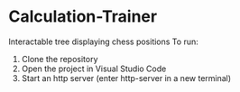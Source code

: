 # Calculation-Trainer
Interactable tree displaying chess positions
To run:
  1. Clone the repository
  2. Open the project in Visual Studio Code
  3. Start an http server (enter http-server in a new terminal)
